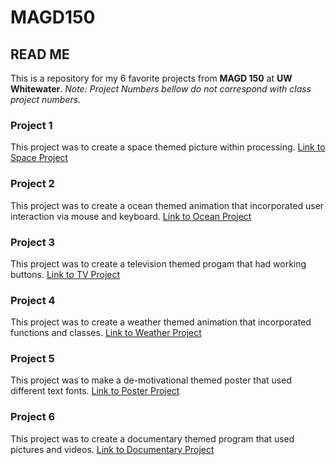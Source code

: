 # MAGD150

## READ ME
This is a repository for my 6 favorite projects from **MAGD 150** at **UW Whitewater**.
*Note: Project Numbers bellow do not correspond with class project numbers.*

### Project 1
This project was to create a space themed picture within processing.
[Link to Space Project](https://github.com/ColeBollig/MAGD150/tree/gh-pages/s19magdlab01_Bollig)

### Project 2
This project was to create a ocean themed animation that incorporated user interaction via mouse and keyboard.
[Link to Ocean Project](https://github.com/ColeBollig/MAGD150/tree/gh-pages/s19magd150lab04_Bollig)

### Project 3
This project was to create a television themed progam that had working buttons.
[Link to TV Project](https://github.com/ColeBollig/MAGD150/tree/gh-pages/s19magd150lab05_Bollig)

### Project 4
This project was to create a weather themed animation that incorporated functions and classes.
[Link to Weather Project](https://github.com/ColeBollig/MAGD150/tree/gh-pages/s19magd150lab06_Bollig)

### Project 5
This project was to make a de-motivational themed poster that used different text fonts.
[Link to Poster Project](https://github.com/ColeBollig/MAGD150/tree/gh-pages/s19magd150lab08_Bollig)

### Project 6
This project was to create a documentary themed program that used pictures and videos.
[Link to Documentary Project](https://github.com/ColeBollig/MAGD150/tree/gh-pages/s19magd150lab09_Bollig)
